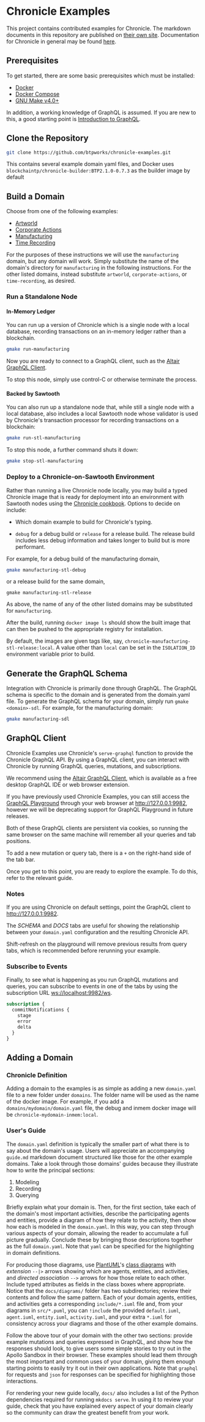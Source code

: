 # Chronicle Examples

This project contains contributed examples for Chronicle.  The markdown
documents in this repository are published on
[their own site](https://examples.btp.works). Documentation for
Chronicle in general may be found [here](https://docs.btp.works/chronicle/).

## Prerequisites

To get started, there are some basic prerequisites which must be installed:

* [Docker](https://docs.docker.com/install/)
* [Docker Compose](https://docs.docker.com/compose/install/)
* [GNU Make v4.0+](https://www.gnu.org/software/make/)

In addition, a working knowledge of GraphQL is assumed. If you are new to this,
a good starting point is [Introduction to GraphQL](https://graphql.org/learn/).

## Clone the Repository

```bash
git clone https://github.com/btpworks/chronicle-examples.git
```

This contains several example domain yaml files, and Docker uses
`blockchaintp/chronicle-builder:BTP2.1.0-0.7.3` as the builder image by default

## Build a Domain

Choose from one of the following examples:

* [Artworld](./domains/artworld/guide)
* [Corporate Actions](./domains/corporate-actions/guide)
* [Manufacturing](./domains/manufacturing/guide)
* [Time Recording](./domains/time-recording/guide)

For the purposes of these instructions we will use the `manufacturing` domain,
but any domain will work. Simply substitute the name of the domain's directory
for `manufacturing` in the following instructions. For the other listed
domains, instead substitute `artworld`, `corporate-actions`, or
`time-recording`, as desired.

### Run a Standalone Node

#### In-Memory Ledger

You can run up a version of Chronicle which is a single node with a local
database, recording transactions on an in-memory ledger rather than a
blockchain.

```bash
gmake run-manufacturing
```

Now you are ready to connect to a GraphQL client, such as the
[Altair GraphQL Client](#graphql-client).

To stop this node, simply use control-C or otherwise terminate the process.

#### Backed by Sawtooth

You can also run up a standalone node that, while still a single node with a
local database, also includes a local Sawtooth node whose validator is used
by Chronicle's transaction processor for recording transactions on a
blockchain:

```bash
gmake run-stl-manufacturing
```

To stop this node, a further command shuts it down:

```bash
gmake stop-stl-manufacturing
```

### Deploy to a Chronicle-on-Sawtooth Environment

Rather than running a live Chronicle node locally, you may build a typed
Chronicle image that is ready for deployment into an environment with Sawtooth
nodes using the
[Chronicle cookbook](https://docs.btp.works/cookbooks/chronicle/rancher).
Options to decide on include:

- Which domain example to build for Chronicle's typing.

- `debug` for a debug build or `release` for a release build. The release
  build includes less debug information and takes longer to build but is
  more performant.

For example, for a debug build of the manufacturing domain,
```bash
gmake manufacturing-stl-debug
```
or a release build for the same domain,
```
gmake manufacturing-stl-release
```

As above, the name of any of the other listed domains may be substituted for
`manufacturing`.

After the build, running `docker image ls` should show the built image that
can then be pushed to the appropriate registry for installation.

By default, the images are given tags like, say,
`chronicle-manufacturing-stl-release:local`. A value other than `local` can
be set in the `ISOLATION_ID` environment variable prior to build.

## Generate the GraphQL Schema

Integration with Chronicle is primarily done through GraphQL. The GraphQL schema
is specific to the domain and is generated from the domain.yaml file. To generate
the GraphQL schema for your domain, simply run `gmake <domain>-sdl`. For example,
for the manufacturing domain:

```bash
gmake manufacturing-sdl
```

## GraphQL Client

Chronicle Examples use Chronicle's `serve-graphql` function to provide the
Chronicle GraphQL API. By using a GraphQL client, you can interact with Chronicle
by running GraphQL queries, mutations, and subscriptions.

We recommend using the [Altair GraphQL Client](https://altairgraphql.dev/),
which is available as a free desktop GraphQL IDE or web browser extension.

If you have previously used Chronicle Examples, you can still access the
[GraphQL Playground](https://github.com/graphql/graphql-playground) through your
web browser at <http://127.0.0.1:9982>, however we will be deprecating support
for GraphQL Playground in future releases.

Both of these GraphQL clients are persistent via cookies, so running the same
browser on the same machine will remember all your queries and tab positions.

To add a new mutation or query tab, there is a `+` on the right-hand side of the
tab bar.

Once you get to this point, you are ready to explore the example. To do this,
refer to the relevant guide.

### Notes

If you are using Chronicle on default settings, point the GraphQL client to
<http://127.0.0.1:9982>.

The *SCHEMA* and *DOCS* tabs are useful for showing the relationship between
your `domain.yaml` configuration and the resulting Chronicle API.

Shift-refresh on the playground will remove previous results from query tabs,
which is recommended before rerunning your example.

### Subscribe to Events

Finally, to see what is happening as you run GraphQL mutations and queries, you
can subscribe to events in one of the tabs by using the subscription URL
<ws://localhost:9982/ws>.

```graphql
subscription {
  commitNotifications {
    stage
    error
    delta
  }
}
```

## Adding a Domain

### Chronicle Definition

Adding a domain to the examples is as simple as adding a new `domain.yaml` file
to a new folder under `domains`.  The folder name will be used as the name of
the docker image.  For example, if you add a `domains/mydomain/domain.yaml`
file, the debug and inmem docker image will be `chronicle-mydomain-inmem:local`.

### User's Guide

The `domain.yaml` definition is typically the smaller part of what there is to
say about the domain's usage. Users will appreciate an accompanying `guide.md`
markdown document structured like those for the other example domains. Take a
look through those domains' guides because they illustrate how to write the
principal sections:

1. Modeling
1. Recording
1. Querying

Briefly explain what your domain is. Then, for the first section, take each
of the domain's most important activities, describe the participating agents
and entities, provide a diagram of how they relate to the activity, then show
how each is modeled in the `domain.yaml`. In this way, you can step through
various aspects of your domain, allowing the reader to accumulate a full
picture gradually. Conclude these by bringing those descriptions together as
the full `domain.yaml`. Note that `yaml` can be specified for the highlighting
in domain definitions.

For producing those diagrams, use [PlantUML](https://plantuml.com/)'s [class
diagrams](https://plantuml.com/class-diagram) with *extension* `--|>` arrows
showing which are agents, entities, and activities, and *directed association*
`-->` arrows for how those relate to each other. Include typed attributes as
fields in the class boxes where appropriate. Notice that the `docs/diagrams/`
folder has two subdirectories; review their contents and follow the same
pattern. Each of your domain agents, entities, and activities gets a
corresponding `include/*.iuml` file and, from your diagrams in `src/*.puml`,
you can `!include` the provided `default.iuml`, `agent.iuml`, `entity.iuml`,
`activity.iuml`, and your extra `*.iuml` for consistency across your diagrams
and those of the other example domains.

Follow the above tour of your domain with the other two sections: provide
example mutations and queries expressed in GraphQL, and show how the responses
should look, to give users some simple stories to try out in the Apollo
Sandbox in their browser. These examples should lead them through the most
important and common uses of your domain, giving them enough starting points
to easily try it out in their own applications. Note that `graphql` for
requests and `json` for responses can be specified for highlighting those
interactions.

For rendering your new guide locally, `docs/` also includes a list of the
Python dependencies required for running `mkdocs serve`. In using it to review
your guide, check that you have explained every aspect of your domain clearly
so the community can draw the greatest benefit from your work.
